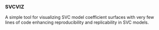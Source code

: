 ### SVCVIZ
A simple tool for visualizing SVC model coefficient surfaces with very few lines of code enhancing reproducibility and replicability in SVC models. 
